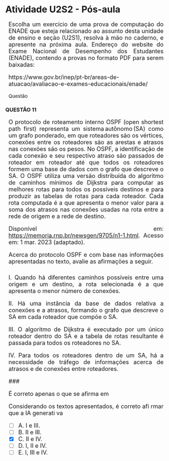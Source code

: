 
# **Atividade U2S2 - Pós-aula**

<div style="text-align: justify; font-size: 18px; margin: 10px;">
<p> Escolha um exercício de uma prova de computação do ENADE que esteja relacionado ao assunto desta unidade de ensino e seção (U2S1), resolva à mão no caderno, e apresente na próxima aula. Endereço do website do Exame Nacional de Desempenho dos Estudantes (ENADE), contendo a provas no formato PDF para serem baixadas: 
    <p>https://www.gov.br/inep/pt-br/areas-de-atuacao/avaliacao-e-exames-educacionais/enade/</p></p>
</div>

<p style="text-align: justify; font-size: 15px; margin: 10px;">
   Questão
</p>

### QUESTÃO 11

<div style="text-align: justify; font-size: 18px; margin: 10px;">
<p> 
  O protocolo de roteamento interno OSPF (open shortest path first) representa um sistema autônomo (SA) como um grafo ponderado, em que roteadores são os vértices, 
  conexões entre os roteadores são as arestas e atrasos nas conexões são os pesos. No OSPF, a identificação de cada conexão e seu respectivo atraso são passados de roteador em roteador até que todos os roteadores formem uma base de dados com o grafo que descreve o SA. 
  O OSPF utiliza uma versão distribuída do algoritmo de caminhos mínimos de Dijkstra para computar as melhores rotas para todos os possíveis destinos e para produzir as tabelas de rotas para cada roteador. 
  Cada rota computada é a que apresenta o menor valor para a soma dos atrasos nas conexões usadas na rota entre a rede de origem e a rede de destino.
<p></p>

Disponível em: https://memoria.rnp.br/newsgen/9705/n1-1.html. Acesso em: 1 mar. 2023 (adaptado).

<p>Acerca do protocolo OSPF e com base nas informações apresentadas no texto, avalie as afirmações a seguir.<p></p> 
      
  ### <p>
  </p>
  I. Quando há diferentes caminhos possíveis entre uma origem e um destino, a rota selecionada é a que apresenta o menor número de conexões. <p></p>
  II. Há uma instância da base de dados relativa a conexões e a atrasos, formando o grafo que descreve o SA em cada roteador que compõe o SA. <p></p>
  III. O algoritmo de Dijkstra é executado por um único roteador dentro do SA e a tabela de rotas resultante é passada para todos os roteadores no SA. <p></p>
  IV. Para todos os roteadores dentro de um SA, há a necessidade de tráfego de informações acerca de atrasos e de conexões entre roteadores. <p></p>
  ###
  <p>É correto apenas o que se afirma em</p>
<p></p>
Considerando os textos apresentados, é correto afi rmar que a IA generati va 
<p> </p>

- [ ] A. I e III.  
- [ ] B. II e III.
- [X] C. II e IV. 
- [ ] D. I, II e IV.
- [ ] E. I, III e IV.
